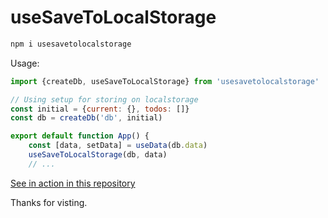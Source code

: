 # useSaveToLocalStorage

```bash
npm i usesavetolocalstorage
```

Usage:

```js
import {createDb, useSaveToLocalStorage} from 'usesavetolocalstorage'

// Using setup for storing on localstorage
const initial = {current: {}, todos: []}
const db = createDb('db', initial)

export default function App() {
	const [data, setData] = useData(db.data)
	useSaveToLocalStorage(db, data)
	// ...
```

[See in action in this repository](https://github.com/sahilrajput03/warikoo-time-manager/tree/main)


Thanks for visting.
